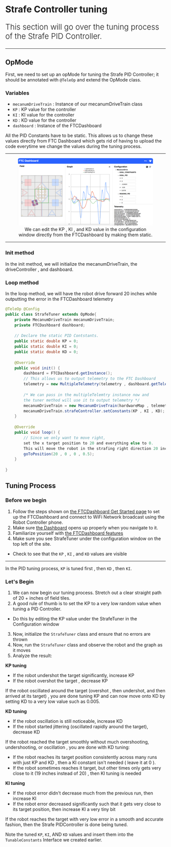 
# Strafe Controller tuning

<p style = "font-weight : 300; font-size : 24px;">
This section will go over the tuning process of the Strafe PID Controller.
</p>

---

## OpMode

First, we need to set up an opMode for tuning the Strafe PID Controller; it should be annotated with `@TeleOp` and extend the OpMode class.

### Variables
- `mecanumDriveTrain` : Instance of our mecanumDriveTrain class
- `KP` : KP value for the controller
- `KI` : KI value for the controller
- `KD` : KD value for the controller
- `dashboard` : Instance of the FTCDashboard

All the PID Constants have to be static. This allows us to change these values directly from FTC Dashboard which gets rid of having to upload the code everytime we change the values during the tuning process.

---

<figure align="center">
    <img src="Images/constants-change-directly.png" class="rounded-lg" alt="Constants change directly ftc dashboard" style="border-radius:1.5%;">
    <figcaption class="mt-2 text-sm text-center text-gray-600">We can edit the KP , KI , and KD value in the configuration window directly from the FTCDashboard by making them static.</figcaption>
</figure>

---

### Init method

In the init method, we will initialize the mecanumDriveTrain, the driveController , and dashboard.

### Loop method

In the loop method, we will have the robot drive forward 20 inches while outputting the error in the FTCDashboard telemetry


```java 
@TeleOp @Config
public class StrafeTuner extends OpMode{
    private MecanumDriveTrain mecanumDriveTrain;
    private FTCDashboard dashboard;
    
    // Declare the static PID Contstants.
    public static double KP = 0;
    public static double KI = 0;
    public static double KD = 0;
    
    @Override
    public void init() {
        dashboard = FTCDashboard.getInstance();
        // This allows us to output telemetry to the FTC Dashboard
        telemetry = new MultipleTelemetry(telemetry , dashboard.getTelemetry());
        
        /* We can pass in the multipleTelemtry instance now and 
        the tuner method will use it to output telemetry */
        mecanumDriveTrain = new MecanumDriveTrain(hardwareMap , telemetry);
        mecanumDriveTrain.strafeController.setConstants(KP , KI , KD);
    }
    
    @Override
    public void loop() {
        // Since we only want to move right, 
        set the x target position to 20 and everything else to 0. 
        This will move the robot in the strafing right direction 20 inches.*/
        goToPosition(20 , 0 , 0 , 0.5);
    }
    
}    


```


## Tuning Process

### Before we begin

1. Follow the steps shown on [the FTCDashboard Get Started page](https://acmerobotics.github.io/ftc-dashboard/gettingstarted) to set up the FTCDashboard and connect to WiFi Network broadcast using the Robot Controller phone.
2. Make sure [the Dashboard](192.168.49.1:8080/dash) opens up properly when you navigate to it.
3. Familiarize yourself with [the FTCDashboard features](https://acmerobotics.github.io/ftc-dashboard/features)
4. Make sure you see StrafeTuner under the configuration window on the top left of the site.
- Check to see that the `KP` , `KI` , and `KD` values are visible

--- 

In the PID tuning process, `KP` is tuned first , then `KD` , then `KI`.

### Let's Begin

1. We can now begin our tuning process. Stretch out a clear straight path of 20 + inches of field tiles.
2. A good rule of thumb is to set the KP to a very low random value when tuning a PID Controller.
- Do this by editing the KP value under the StrafeTuner in the Configuration window
3. Now, initialize the `StrafeTuner` class and ensure that no errors are thrown
4. Now, run the `StrafeTuner` class and observe the robot and the graph as it moves
5. Analyze the result:

<b>KP tuning</b>
- If the robot undershot the target significantly, increase KP
- If the robot overshot the target , decrease KP

If the robot oscillated around the target (overshot , then undershot, and then arrived at its target) , you are done tuning KP and can now move onto KD by setting KD to a very low value such as 0.005.

<b>KD tuning</b>
- If the robot oscillation is still noticeable, increase KD
- If the robot started jittering (oscillated rapidly around the target), decrease KD

If the robot reached the target smoothly without much overshooting, undershooting, or oscillation , you are done with KD tuning:
- If the robot reaches its target position consistently across many runs with just KP and KD , then a KI constant isn't needed ( leave it at 0 ).
- If the robot sometimes reaches it target, but other times only gets very close to it (19 inches instead of 20) , then KI tuning is needed

<b>KI tuning</b>
- If the robot error didn't decrease much from the previous run, then increase KI
- If the robot error decreased significantly such that it gets very close to its target position, then increase KI a very tiny bit

If the robot reaches the target with very low error in a smooth and accurate fashion, then the Strafe PIDController is done being tuned.

Note the tuned `KP`, `KI`, AND `KD` values and insert them into the `TunableConstants` Interface we created earlier.
